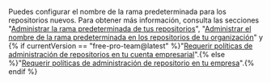 Puedes configurar el nombre de la rama predeterminada para los repositorios nuevos. Para obtener más información, consulta las secciones "[Administrar la rama predeterminada de tus repositorios](/github/setting-up-and-managing-your-github-user-account/managing-the-default-branch-name-for-your-repositories)", "[Administrar el nombre de la rama predeterminada en los repositorios de tu organización](/organizations/managing-organization-settings/managing-the-default-branch-name-for-repositories-in-your-organization)" y {% if currentVersion == "free-pro-team@latest" %}"[Requerir políticas de administración de repositorios en tu cuenta empresarial](/github/setting-up-and-managing-your-enterprise/enforcing-repository-management-policies-in-your-enterprise-account#enforcing-a-policy-on-the-default-branch-name)".{% else %}"[Requerir políticas de administración de repositorio en tu empresa](/admin/policies/enforcing-repository-management-policies-in-your-enterprise#enforcing-a-policy-on-the-default-branch-name)".{% endif %}
